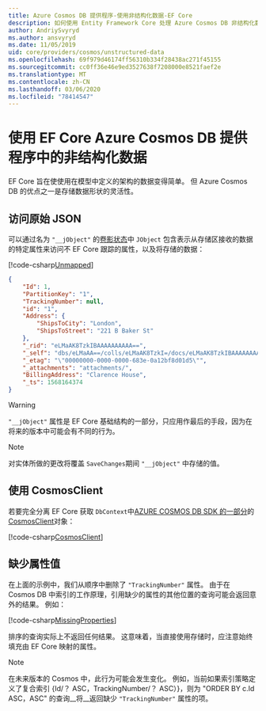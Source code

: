 ```yaml
---
title: Azure Cosmos DB 提供程序-使用非结构化数据-EF Core
description: 如何使用 Entity Framework Core 处理 Azure Cosmos DB 非结构化数据
author: AndriySvyryd
ms.author: ansvyryd
ms.date: 11/05/2019
uid: core/providers/cosmos/unstructured-data
ms.openlocfilehash: 69f979d46174ff56310b334f28438ac271f45155
ms.sourcegitcommit: cc0ff36e46e9ed3527638f7208000e8521faef2e
ms.translationtype: MT
ms.contentlocale: zh-CN
ms.lasthandoff: 03/06/2020
ms.locfileid: "78414547"
---
```

# <a name="working-with-unstructured-data-in-ef-core-azure-cosmos-db-provider"></a>使用 EF Core Azure Cosmos DB 提供程序中的非结构化数据

EF Core 旨在使使用在模型中定义的架构的数据变得简单。 但 Azure Cosmos DB 的优点之一是存储数据形状的灵活性。

## <a name="accessing-the-raw-json"></a>访问原始 JSON

可以通过名为 `"__jObject"` 的[卷影状态](../../modeling/shadow-properties.md)中 `JObject` 包含表示从存储区接收的数据的特定属性来访问不 EF Core 跟踪的属性，以及将存储的数据：

[!code-csharp[Unmapped](../../../../samples/core/Cosmos/UnstructuredData/Sample.cs?highlight=23,24&name=Unmapped)]

``` json
{
    "Id": 1,
    "PartitionKey": "1",
    "TrackingNumber": null,
    "id": "1",
    "Address": {
        "ShipsToCity": "London",
        "ShipsToStreet": "221 B Baker St"
    },
    "_rid": "eLMaAK8TzkIBAAAAAAAAAA==",
    "_self": "dbs/eLMaAA==/colls/eLMaAK8TzkI=/docs/eLMaAK8TzkIBAAAAAAAAAA==/",
    "_etag": "\"00000000-0000-0000-683e-0a12bf8d01d5\"",
    "_attachments": "attachments/",
    "BillingAddress": "Clarence House",
    "_ts": 1568164374
}
```

> [!WARNING]
> `"__jObject"` 属性是 EF Core 基础结构的一部分，只应用作最后的手段，因为在将来的版本中可能会有不同的行为。

> [!NOTE]
> 对实体所做的更改将覆盖 `SaveChanges`期间 `"__jObject"` 中存储的值。

## <a name="using-cosmosclient"></a>使用 CosmosClient

若要完全分离 EF Core 获取 `DbContext`中[AZURE COSMOS DB SDK 的一部分](/azure/cosmos-db/sql-api-get-started)的[CosmosClient](/dotnet/api/Microsoft.Azure.Cosmos.CosmosClient)对象：

[!code-csharp[CosmosClient](../../../../samples/core/Cosmos/UnstructuredData/Sample.cs?highlight=3&name=CosmosClient)]

## <a name="missing-property-values"></a>缺少属性值

在上面的示例中，我们从顺序中删除了 `"TrackingNumber"` 属性。 由于在 Cosmos DB 中索引的工作原理，引用缺少的属性的其他位置的查询可能会返回意外的结果。 例如：

[!code-csharp[MissingProperties](../../../../samples/core/Cosmos/UnstructuredData/Sample.cs?name=MissingProperties)]

排序的查询实际上不返回任何结果。 这意味着，当直接使用存储时，应注意始终填充由 EF Core 映射的属性。

> [!NOTE]
> 在未来版本的 Cosmos 中，此行为可能会发生变化。 例如，当前如果索引策略定义了复合索引 {Id/？ ASC，TrackingNumber/？ ASC）}，则为 "ORDER BY c.Id ASC，ASC" 的查询__将__返回缺少 `"TrackingNumber"` 属性的项。
